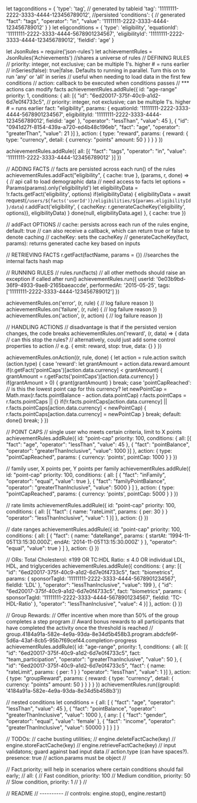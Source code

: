 let tagconditions = {
  'type': 'tag', // generated by tableid
  'tag': '11111111-2222-3333-4444-123456789012', //persisted
  'conditions': { // generated
     "fact": "tags",
     "operator": "in",
     "value": '11111111-2222-3333-4444-123456789012'
   }
}
let eligconditions =  {
  'type': 'eligibility',
  'equationId': '11111111-2222-3333-4444-5678901234567',
  'eligibilityId': '11111111-2222-3333-4444-123456789012',
  'fieldid': 'age'
}

let JsonRules = require('json-rules')
let achievementRules = JsonRules('Achievements') //shares a universe of rules
// DEFINING RULES
// priority: integer, not exclusive; can be multiple 1's.  higher # = runs earlier
// inSeries(false): true|false.  Defaults to running in parallel.  Turn this on to run 'any' or 'all' in series
//   useful when needing to load data in the first few conditions
// action: callback to be executed when conditions passes
//         *** actions can modify facts
achievementRules.addRule({
  id: "age-range"
  priority: 1,
  conditions: {
    all: [{
     "id": "6ed20017-375f-40c9-a1d2-6d7e0f4733c5",
      // priority: integer, not exclusive; can be multiple 1's.  higher # = runs earlier
      fact: "eligibility",
      params: {
        equationId: '11111111-2222-3333-4444-5678901234567',
        eligibilityId: '11111111-2222-3333-4444-123456789012',
        fieldid: 'age'
      },
     "operator": "lessThan",
     "value": 45
   },
   {
    "id": "0941d27f-8154-439a-a720-ed4b48c196eb",
     "fact": "age",
     "operator": "greaterThan",
     "value": 21
   }]
 },
 action: {
    type: "reward",
    params: {
      reward: {
        type: "currency",
        detail: {
          currency: "points"
          amount: 50
        }
      }
    }
 }
})

achievementRules.addRule({
  all: [{
   "fact": "tags",
   "operator": "in",
   "value": '11111111-2222-3333-4444-123456789012'
 }]
})

// ADDING FACTS
// facts are persisted across each run() of the rules
achievementRules.addFact("eligibility", { cache: true }, (params, r, done) => {
  // api call to load demographic data
  // need access to facts
  let options = Params(params).only('eligibilityId')
  let eligibilityData = !r.facts.getFact('eligibility', options)
  if(eligibilityData) {
    eligibilityData = await request(`/users/${facts('userId')}/eligibilities/${params.eligibilityId}/data`)
    r.addFact('eligibility', { cacheKey: r.generateCacheKey('eligibility', options)}, eligibilityData)
  }
  done(null, eligibilityData.age)
}, { cache: true })

//    addFact OPTIONS
//      cache:  persists across each run of the rules engine, default: true
//              can also receive a callback, which can return true or false to denote caching
//      cacheKey: sets the cacheKey
//      generateCacheKey(fact, params): returns generated cache key based on inputs


// RETRIEVING FACTS
r.getFact(factName, params = {}) //searches the internal facts hash map


// RUNNING RULES
// rules.run(facts)
// all other methods should raise an exception if called after run()
achievementRules.run({
  userId: '0e03b9bd-36f9-4933-9ae8-2165baeaccde',
  performedAt: '2015-05-25',
  tags: ['11111111-2222-3333-4444-123456789012']
})

achievementRules.on('error', (r, rule) {
  // log failure reason
})
achievementRules.on('failure', (r, rule) {
  // log failure reason
})
achievementRules.on('action', (r, action) {
  // log failure reason
})

// HANDLING ACTIONS
// disadvantage is that if the persisted version changes, the code breaks
achievementRules.on('reward', (r, data) => {
  data
  // can this stop the rules?
  // alternatively, could just add some control properties to action
  //  e.g. { emit: reward, stop: true, data: {} }
})

achievementRules.onAction((r, rule, done) {
  let action = rule.action
  switch (action.type) {
    case 'reward':
      let grantAmount = action.data.reward.amount
      if(r.getFact('pointCaps')[action.data.currency] < grantAmount) {
        grantAmount = r.getFacts('pointCaps')[action.data.currency]
      }
      if(grantAmount > 0) {
        grant(grantAmount)
      }
      break;
    case 'pointCapReached':
      // is this the lowest point cap for this currency?
      let newPointCap = Math.max(r.facts.pointBalance - action.data.pointCap)
      r.facts.pointCaps = r.facts.pointCaps || {}
      if(!r.facts.pointCaps[action.data.currency] || r.facts.pointCaps[action.data.currency] < newPointCap) {
        r.facts.pointCaps[action.data.currency] = newPointCap
      }
      break;
    default:
      done()
      break;
  }
})

// POINT CAPS
//  single user who meets certain criteria, limit to X points
achievementRules.addRule({
  id: "point-cap"
  priority: 100,
  conditions: {
    all: [{
     "fact": "age",
     "operator": "lessThan",
     "value": 45
   },
   {
     "fact": "pointBalance",
     "operator": "greaterThanInclusive",
     "value": 1000
   }]
 },
 action: {
    type: "pointCapReached",
    params: {
      currency: 'points',
      pointCap: 1000
    }
 }
})

//  family user, X points per, Y points per family
achievementRules.addRule({
  id: "point-cap"
  priority: 100,
  conditions: {
    all: [
      {
       "fact": "inFamily",
       "operator": "equal",
       "value": true
     },
     {
       "fact": "familyPointBalance",
       "operator": "greaterThanInclusive",
       "value": 5000
     }
    ]
 },
 action: {
    type: "pointCapReached",
    params: {
      currency: 'points',
      pointCap: 5000
    }
 }
})

// rate limits
achievementRules.addRule({
  id: "point-cap"
  priority: 100,
  conditions: {
    all: [{
     "fact": {
        name: "rateLimit",
        params: {
          per: 30
        }
      }
     "operator": "lessThanInclusive",
     "value": 1
   }]
 },
 action: {}
})

//  date ranges
achievementRules.addRule({
  id: "point-cap"
  priority: 100,
  conditions: {
    all: [
    {
     "fact": {
        name: "dateRange",
        params: {
          startAt: '1994-11-05T13:15:30.000Z',
          endAt: '2014-11-05T13:15:30.000Z'
        }
     },
     "operator": "equal",
     "value": true
   }
   ]
 },
 action: {}
})

// ORs: Total Cholesterol: ≤199 OR TC:HDL Ratio: ≤ 4.0 OR individual LDL, HDL, and triglycerides
achievementRules.addRule({
  conditions: {
    any: [{
     "id": "6ed20017-375f-40c9-a1d2-6d7e0f4733c5",
      fact: "biometrics",
      params: {
        sponsorTagId: '11111111-2222-3333-4444-5678901234567',
        fieldId: 'LDL'
      },
     "operator": "lessThanInclusive",
     "value": 199
   },
   {
     "id": "6ed20017-375f-40c9-a1d2-6d7e0f4733c5",
      fact: "biometrics",
      params: {
        sponsorTagId: '11111111-2222-3333-4444-5678901234567',
        fieldId: 'TC-HDL-Ratio'
      },
     "operator": "lessThanInclusive",
     "value": 4
   }]
 },
 action: {}
})

// Group Rewards:
//    Offer incentive when more than 50% of the group completes a step program
//    Award bonus rewards to all participants that have completed the activity once the threshold is reached
// group.4184a91a-582e-4e9a-93da-8e34d5b458b3.program.abdcfe9f-5d6a-43af-8cb5-95b7f69cef44.completion-progress
achievementRules.addRule({
  id: "age-range",
  priority: 1,
  conditions: {
    all: [{
     "id": "6ed20017-375f-40c9-a1d2-6d7e0f4733c5",
      fact: "team_participation",
     "operator": "greaterThanInclusive",
     "value": 50
   },
   {
     "id": "6ed20017-375f-40c9-a1d2-6d7e0f4733c5",
      "fact": {
        name: "rateLimit",
        params: {
          per: 1
        }
      }
     "operator": "lessThan",
     "value": 1
   }]
 },
 action: {
    type: "groupReward",
    params: {
      reward: {
        type: "currency",
        detail: {
          currency: "points"
          amount: 50
        }
      }
    }
 }
})
achievementRules.run({groupId: '4184a91a-582e-4e9a-93da-8e34d5b458b3'})

// nested conditions
 let conditions = {
  all: [
    {
     "fact": "age",
     "operator": "lessThan",
     "value": 45
   },
   {
     "fact": "pointBalance",
     "operator": "greaterThanInclusive",
     "value": 1000
   },
   {
    any: [
      {
       "fact": "gender",
       "operator": "equal",
       "value": 'female'
     },
     {
       "fact": "income",
       "operator": "greaterThanInclusive",
       "value": 50000
     }
    ]
   }
 ]
}

// TODOs:
// cache busting utilities;
//   engine.deleteFactCache(key)
//   engine.storeFactCache(key)
//   engine.retrieveFactCache(key)
// input validatons; guard against bad input data
//  action.type (can have spaces?).  presence: true
//  action.params must be object
//

// Fact.priority; will help in scenarios where certain conditions should fail early;
//  all: {
//    Fast condition, priority: 100
//    Medium condition, priority: 50
//    Slow condition, priority: 1
//  }
//

// README
// ----------
// controls: engine.stop(), engine.restart()
